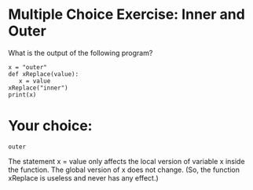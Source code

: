 # Multiple Choice Exercise: Inner and Outer
What is the output of the following program?

    x = "outer"
    def xReplace(value):
       x = value
    xReplace("inner")
    print(x)

# Your choice: 
    outer

The statement x = value only affects the local version of variable x inside the function. The global version of x does not change. (So, the function xReplace is useless and never has any effect.)
